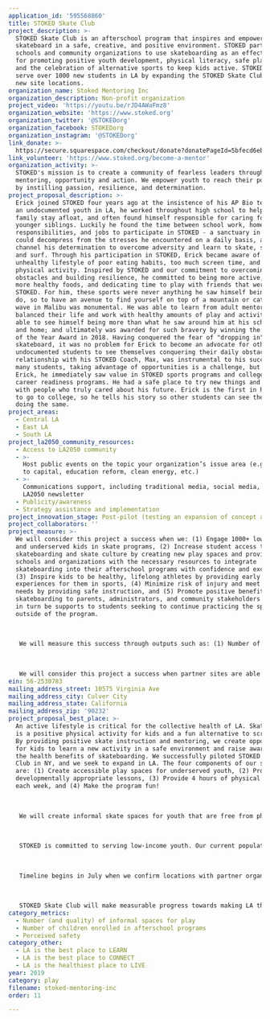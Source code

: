 ```yaml
---
application_id: '595568860'
title: STOKED Skate Club
project_description: >-
  STOKED Skate Club is an afterschool program that inspires and empowers kids to
  skateboard in a safe, creative, and positive environment. STOKED partners with
  schools and community organizations to use skateboarding as an effective tool
  for promoting positive youth development, physical literacy, safe play spaces,
  and the celebration of alternative sports to keep kids active. STOKED will
  serve over 1000 new students in LA by expanding the STOKED Skate Club to 15
  new site locations.
organization_name: Stoked Mentoring Inc
organization_description: Non-profit organization
project_video: 'https://youtu.be/rJD4AWaFmz8'
organization_website: 'https://www.stoked.org'
organization_twitter: '@STOKEDorg'
organization_facebook: STOKEDorg
organization_instagram: '@STOKEDorg'
link_donate: >-
  https://secure.squarespace.com/checkout/donate?donatePageId=5bfecd6eb8a045f2dc857708
link_volunteer: 'https://www.stoked.org/become-a-mentor'
organization_activity: >-
  STOKED's mission is to create a community of fearless leaders through
  mentoring, opportunity and action. We empower youth to reach their potential
  by instilling passion, resilience, and determination.
project_proposal_description: >-
  Erick joined STOKED four years ago at the insistence of his AP Bio teacher. As
  an undocumented youth in LA, he worked throughout high school to help his
  family stay afloat, and often found himself responsible for caring for three
  younger siblings. Luckily he found the time between school work, home
  responsibilities, and jobs to participate in STOKED - a sanctuary in which he
  could decompress from the stresses he encountered on a daily basis, and
  channel his determination to overcome adversity and learn to skate, snowboard,
  and surf. Through his participation in STOKED, Erick became aware of his
  unhealthy lifestyle of poor eating habits, too much screen time, and limited
  physical activity. Inspired by STOKED and our commitment to overcoming
  obstacles and building resilience, he committed to being more active, eating
  more healthy foods, and dedicating time to play with friends that were also in
  STOKED. For him, these sports were never anything he saw himself being able to
  do, so to have an avenue to find yourself on top of a mountain or catching a
  wave in Malibu was monumental. He was able to learn from adult mentors that
  balanced their life and work with healthy amounts of play and activity. He was
  able to see himself being more than what he saw around him at his school, job,
  and home; and ultimately was awarded for such bravery by winning the Student
  of the Year Award in 2018. Having conquered the fear of "dropping in" on a
  skateboard, it was no problem for Erick to become an advocate for other
  undocumented students to see themselves conquering their daily obstacles. His
  relationship with his STOKED Coach, Max, was instrumental to his success. For
  many students, taking advantage of opportunities is a challenge, but for
  Erick, he immediately saw value in STOKED sports programs and college and
  career readiness programs. He had a safe place to try new things and learn
  with people who truly cared about his future. Erick is the first in his family
  to go to college, so he tells his story so other students can see themselves
  doing the same.
project_areas:
  - Central LA
  - East LA
  - South LA
project_la2050_community_resources:
  - Access to LA2050 community
  - >-
    Host public events on the topic your organization’s issue area (e.g. access
    to capital, education reform, clean energy, etc.) 
  - >-
    Communications support, including traditional media, social media, and
    LA2050 newsletter
  - Publicity/awareness
  - Strategy assistance and implementation
project_innovation_stage: Post-pilot (testing an expansion of concept after initially successful pilot)
project_collaborators: ''
project_measure: >-
  We will consider this project a success when we: (1) Engage 1000+ low-income
  and underserved kids in skate programs, (2) Increase student access to
  skateboarding and skate culture by creating new play spaces and providing
  schools and organizations with the necessary resources to integrate
  skateboarding into their afterschool programs with confidence and excitement,
  (3) Inspire kids to be healthy, lifelong athletes by providing early positive
  experiences for them in sports, (4) Minimize risk of injury and meet community
  needs by providing safe instruction, and (5) Promote positive benefits of
  skateboarding to parents, administrators, and community stakeholders who will
  in turn be supports to students seeking to continue practicing the sport
  outside of the program. 
   
   
   
   We will measure this success through outputs such as: (1) Number of student participants from low-income families engaged, and (2) Number of newly created play spaces for skateboarding. We will measure student participant outcomes through a series of self-reported surveys administered periodically over the duration of the program. Surveys will measure: (1) Increases in students’ feelings of optimism, confidence, creativity, and resilience, (2) Feelings of safety and connection to their school and community, and (3) Feelings of confidence in their skate skills and ability to teach others. 
   
   
   
   We will consider this project a success when partner sites are able to sustain programs for years to come at very low cost because the initial equipment and materials costs are not a factor.
ein: 56-2530783
mailing_address_street: 10575 Virginia Ave
mailing_address_city: Culver City
mailing_address_state: California
mailing_address_zip: '90232'
project_proposal_best_place: >-
  An active lifestyle is critical for the collective health of LA. Skateboarding
  is a positive physical activity for kids and a fun alternative to screen time.
  By providing positive skate instruction and mentoring, we create opportunities
  for kids to learn a new activity in a safe environment and raise awareness of
  the health benefits of skateboarding. We successfully piloted STOKED Skate
  Club in NY, and we seek to expand in LA. The four components of our strategy
  are: (1) Create accessible play spaces for underserved youth, (2) Provide
  developmentally appropriate lessons, (3) Provide 4 hours of physical activity
  each week, and (4) Make the program fun! 
   
   
   
   We will create informal skate spaces for youth that are free from physical and emotional threats through partnerships with schools and organizations such as Aspire Public Schools with yards that can be transformed into skateparks using movable obstacles. We will provide all gear at no cost, recruit kids that are less likely to be engaged in traditional sports, as well as increase participation among girls through targeted recruitment, and provide training for coaches and professional development to ensure lessons are age appropriate. We will provide a mix of lessons and free skate over 240 min / week. Kids will learn basic skills, etiquette, and safety guidelines needed to practice the sport outside the program. And it is essential that kids have fun! We will focus on goal setting rather than winning and losing, support peer mentoring where kids build healthy relationships, engage parents to help kids carry their practice outside of the program, and use rewards and incentives to celebrate successes such as stickers and badges. 
   
   
   
   STOKED is committed to serving low-income youth. Our current population is 97% Latinx students, with the remaining 3% Black, Asian or Pacific Islander. 42% of students identify as female, which is almost double the percentage of women that participate in action sports in society at large (25%). 
   
   
   
   Timeline begins in July when we confirm locations with partner organizations. In August we will visit sites, recruit, deliver equipment, hire and train coaches. The first 8-wk session will launch at sites Sept-Nov, the second session will be Dec-Feb, and the third will be Mar-May. In June we will compile data for presentation. 
   
   
   
   STOKED Skate Club will make measurable progress towards making LA the best place to play by: (1) Engaging 1,000 underserved youth in skate programs, (2) Inspiring them with skills to be active lifelong athletes, (3) Increasing positive mentor/peer relationships, (4) Creating stronger connections to community, (5) Increasing kids’ access to skateboarding and skate culture, (6) Providing schools and organizations with the resources to integrate skating into their afterschool programs with confidence and excitement, (7) Minimizing risk of injury by providing safe instruction, and (8) Promoting positive benefits of skateboarding to parents and community.
category_metrics:
  - Number (and quality) of informal spaces for play
  - Number of children enrolled in afterschool programs
  - Perceived safety
category_other:
  - LA is the best place to LEARN
  - LA is the best place to CONNECT
  - LA is the healthiest place to LIVE
year: 2019
category: play
filename: stoked-mentoring-inc
order: 11

---
```

